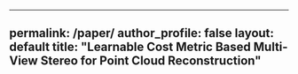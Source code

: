 
---
permalink: /paper/
author_profile: false
layout: default
title: "Learnable Cost Metric Based Multi-View Stereo for Point Cloud Reconstruction"
---
